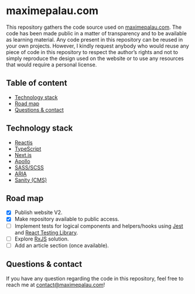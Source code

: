 # maximepalau.com

This repository gathers the code source used on [maximepalau.com](https://maximepalau.com). The code has been made public in a matter of transparency and to be available as learning material. Any code present in this repository can be reused in your own projects. However, I kindly request anybody who would reuse any piece of code in this repository to respect the author’s rights and not to simply reproduce the design used on the website or to use any resources that would require a personal license.

## Table of content
- [Technology stack](#technology-stack-)
- [Road map](#road-map-)
- [Questions & contact](#questions--contact-)

## Technology stack
- [Reactjs](https://reactjs.org/)
- [TypeScript](https://www.typescriptlang.org)
- [Next.js](https://nextjs.org)
- [Apollo](https://www.apollographql.com)
- [SASS/SCSS](https://sass-lang.com)
- [ARIA](https://www.w3.org/TR/html-aria/)
- [Sanity (CMS)](https://www.sanity.io)

## Road map
- [x] Publish website V2.
- [x] Make repository available to public access.
- [ ] Implement tests for logical components and helpers/hooks using [Jest](https://jestjs.io) and [React Testing Library](https://testing-library.com/docs/react-testing-library/intro/).
- [ ] Explore [RxJS](https://rxjs.dev) solution.
- [ ] Add an article section (once available).

## Questions & contact
If you have any question regarding the code in this repository, feel free to reach me at [contact@maximepalau.com](mailto:contact@maximepalau.com)!
